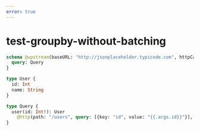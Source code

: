 ```yaml
---
error: true
---
```


# test-groupby-without-batching

```graphql @config
schema @upstream(baseURL: "http://jsonplaceholder.typicode.com", httpCache: 42) {
  query: Query
}

type User {
  id: Int
  name: String
}

type Query {
  user(id: Int!): User
    @http(path: "/users", query: [{key: "id", value: "{{.args.id}}"}], batch: {batchKey: "id", extractionPath: ["id"]})
}
```
